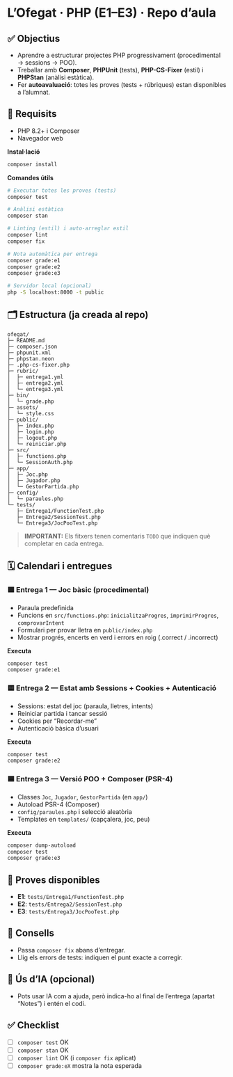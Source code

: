 # L’Ofegat · PHP (E1–E3) · Repo d’aula

## ✅ Objectius
- Aprendre a estructurar projectes PHP progressivament (procedimental → sessions → POO).
- Treballar amb **Composer**, **PHPUnit** (tests), **PHP-CS-Fixer** (estil) i **PHPStan** (anàlisi estàtica).
- Fer **autoavaluació**: totes les proves (tests + rúbriques) estan disponibles a l’alumnat.

## 🧰 Requisits
- PHP 8.2+ i Composer
- Navegador web

**Instal·lació**
```bash
composer install
```

**Comandes útils**
```bash
# Executar totes les proves (tests)
composer test

# Anàlisi estàtica
composer stan

# Linting (estil) i auto-arreglar estil
composer lint
composer fix

# Nota automàtica per entrega
composer grade:e1
composer grade:e2
composer grade:e3

# Servidor local (opcional)
php -S localhost:8000 -t public
```

## 🗂️ Estructura (ja creada al repo)
```
ofegat/
├─ README.md
├─ composer.json
├─ phpunit.xml
├─ phpstan.neon
├─ .php-cs-fixer.php
├─ rubric/
│  ├─ entrega1.yml
│  ├─ entrega2.yml
│  └─ entrega3.yml
├─ bin/
│  └─ grade.php
├─ assets/
│  └─ style.css
├─ public/
│  ├─ index.php
│  ├─ login.php
│  ├─ logout.php
│  └─ reiniciar.php
├─ src/
│  ├─ functions.php
│  └─ SessionAuth.php
├─ app/
│  ├─ Joc.php
│  ├─ Jugador.php
│  └─ GestorPartida.php
├─ config/
│  └─ paraules.php
└─ tests/
   ├─ Entrega1/FunctionTest.php
   ├─ Entrega2/SessionTest.php
   └─ Entrega3/JocPooTest.php
```

> **IMPORTANT:** Els fitxers tenen comentaris `TODO` que indiquen què completar en cada entrega.

## 🗓️ Calendari i entregues

### 🟩 Entrega 1 — Joc bàsic (procedimental)
- Paraula predefinida
- Funcions en `src/functions.php`: `inicialitzaProgres`, `imprimirProgres`, `comprovarIntent`
- Formulari per provar lletra en `public/index.php`
- Mostrar progrés, encerts en verd i errors en roig (.correct / .incorrect)

**Executa**
```bash
composer test
composer grade:e1
```

### 🟨 Entrega 2 — Estat amb Sessions + Cookies + Autenticació
- Sessions: estat del joc (paraula, lletres, intents)
- Reiniciar partida i tancar sessió
- Cookies per “Recordar-me”
- Autenticació bàsica d’usuari

**Executa**
```bash
composer test
composer grade:e2
```

### 🟦 Entrega 3 — Versió POO + Composer (PSR-4)
- Classes `Joc`, `Jugador`, `GestorPartida` (en `app/`)
- Autoload PSR-4 (Composer)
- `config/paraules.php` i selecció aleatòria
- Templates en `templates/` (capçalera, joc, peu)

**Executa**
```bash
composer dump-autoload
composer test
composer grade:e3
```

## 🧪 Proves disponibles
- **E1**: `tests/Entrega1/FunctionTest.php`
- **E2**: `tests/Entrega2/SessionTest.php`
- **E3**: `tests/Entrega3/JocPooTest.php`

## 🧠 Consells
- Passa `composer fix` abans d’entregar.
- Llig els errors de tests: indiquen el punt exacte a corregir.

## 🤖 Ús d’IA (opcional)
- Pots usar IA com a ajuda, però indica-ho al final de l’entrega (apartat “Notes”) i entén el codi.

## ✅ Checklist
- [ ] `composer test` OK
- [ ] `composer stan` OK
- [ ] `composer lint` OK (i `composer fix` aplicat)
- [ ] `composer grade:eX` mostra la nota esperada
